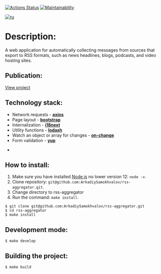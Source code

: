 [![Actions Status](https://github.com/ArkadiySamokhvalov/rss-aggregator/actions/workflows/nodejs.yml/badge.svg)](https://github.com/ArkadiySamokhvalov/rss-aggregator/actions)
[![Maintainability](https://api.codeclimate.com/v1/badges/e2d5a5acc024f6736236/maintainability)](https://codeclimate.com/github/ArkadiySamokhvalov/rss-aggregator/maintainability)

[![ru](https://img.shields.io/badge/lang-ru-blue.svg)](https://github.com/ArkadiySamokhvalov/rss-aggregator/blob/main/README.md)

# Description: 
A web application for automatically collecting messages from sources that export to RSS formats, such as news headlines, blogs, podcasts, and video hosting sites.

## Publication:
[View project](https://rss-aggregator-o6xkx4kvm-arkadiysamokhvalov.vercel.app)

## Technology stack:
- Network requests - **[axios](https://github.com/axios/axios)**
- Page layout - **[bootstrap](https://getbootstrap.com)**
- Internalization - **[i18next](https://www.i18next.com)**
- Utility functions - **[lodash](https://lodash.com)**
- Watch an object or array for changes - **[on-change](https://github.com/sindresorhus/on-change)**
- Form validation - **[yup](https://github.com/jquense/yup)** 
*

## How to install:
1. Make sure you have installed [Node.js](https://nodejs.org/en/) no lower version 12: ```node -v```.
2. Clone repository: ```git@github.com:ArkadiySamokhvalov/rss-aggregator.git```.
3. Change directory to rss-aggregator
4. Run the command: ```make install```.

```shell
$ git clone git@github.com:ArkadiySamokhvalov/rss-aggregator.git
$ cd rss-aggregator
$ make install
```

## Development mode: 
```shell
$ make develop
```

## Building the project: 
```shell
$ make build
```
